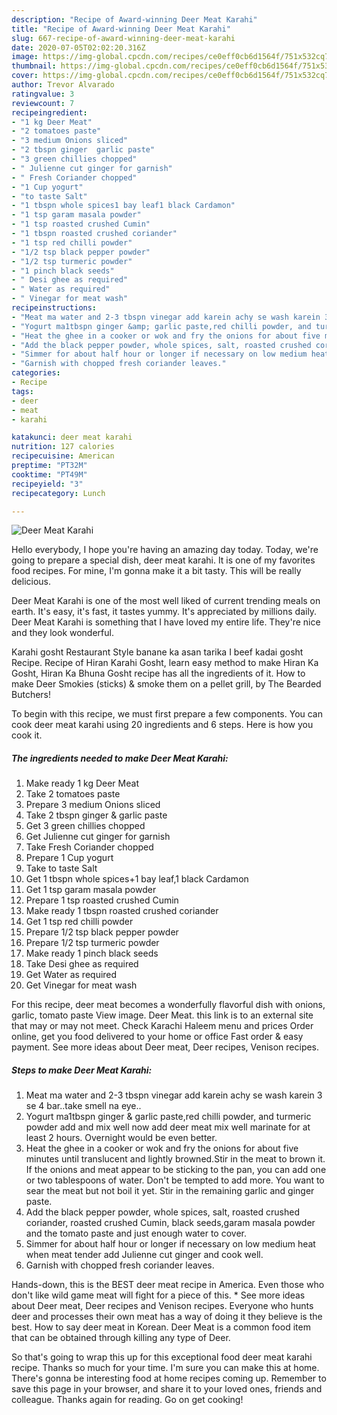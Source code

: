```yaml
---
description: "Recipe of Award-winning Deer Meat Karahi"
title: "Recipe of Award-winning Deer Meat Karahi"
slug: 667-recipe-of-award-winning-deer-meat-karahi
date: 2020-07-05T02:02:20.316Z
image: https://img-global.cpcdn.com/recipes/ce0eff0cb6d1564f/751x532cq70/deer-meat-karahi-recipe-main-photo.jpg
thumbnail: https://img-global.cpcdn.com/recipes/ce0eff0cb6d1564f/751x532cq70/deer-meat-karahi-recipe-main-photo.jpg
cover: https://img-global.cpcdn.com/recipes/ce0eff0cb6d1564f/751x532cq70/deer-meat-karahi-recipe-main-photo.jpg
author: Trevor Alvarado
ratingvalue: 3
reviewcount: 7
recipeingredient:
- "1 kg Deer Meat"
- "2 tomatoes paste"
- "3 medium Onions sliced"
- "2 tbspn ginger  garlic paste"
- "3 green chillies chopped"
- " Julienne cut ginger for garnish"
- " Fresh Coriander chopped"
- "1 Cup yogurt"
- "to taste Salt"
- "1 tbspn whole spices1 bay leaf1 black Cardamon"
- "1 tsp garam masala powder"
- "1 tsp roasted crushed Cumin"
- "1 tbspn roasted crushed coriander"
- "1 tsp red chilli powder"
- "1/2 tsp black pepper powder"
- "1/2 tsp turmeric powder"
- "1 pinch black seeds"
- " Desi ghee as required"
- " Water as required"
- " Vinegar for meat wash"
recipeinstructions:
- "Meat ma water and 2-3 tbspn vinegar add karein achy se wash karein 3 se 4 bar..take smell na eye.."
- "Yogurt ma1tbspn ginger &amp; garlic paste,red chilli powder, and turmeric powder add and mix well now add deer meat mix well marinate for at least 2 hours. Overnight would be even better."
- "Heat the ghee in a cooker or wok and fry the onions for about five minutes until translucent and lightly browned.Stir in the meat to brown it. If the onions and meat appear to be sticking to the pan, you can add one or two tablespoons of water. Don&#39;t be tempted to add more. You want to sear the meat but not boil it yet. Stir in the remaining garlic and ginger paste."
- "Add the black pepper powder, whole spices, salt, roasted crushed coriander, roasted crushed Cumin, black seeds,garam masala powder and the tomato paste and just enough water to cover."
- "Simmer for about half hour or longer if necessary on low medium heat when meat tender add Julienne cut ginger and cook well."
- "Garnish with chopped fresh coriander leaves."
categories:
- Recipe
tags:
- deer
- meat
- karahi

katakunci: deer meat karahi 
nutrition: 127 calories
recipecuisine: American
preptime: "PT32M"
cooktime: "PT49M"
recipeyield: "3"
recipecategory: Lunch

---
```



![Deer Meat Karahi](https://img-global.cpcdn.com/recipes/ce0eff0cb6d1564f/751x532cq70/deer-meat-karahi-recipe-main-photo.jpg)

Hello everybody, I hope you're having an amazing day today. Today, we're going to prepare a special dish, deer meat karahi. It is one of my favorites food recipes. For mine, I'm gonna make it a bit tasty. This will be really delicious.

Deer Meat Karahi is one of the most well liked of current trending meals on earth. It's easy, it's fast, it tastes yummy. It's appreciated by millions daily. Deer Meat Karahi is something that I have loved my entire life. They're nice and they look wonderful.

Karahi gosht Restaurant Style banane ka asan tarika I beef kadai gosht Recipe. Recipe of Hiran Karahi Gosht, learn easy method to make Hiran Ka Gosht, Hiran Ka Bhuna Gosht recipe has all the ingredients of it. How to make Deer Smokies (sticks) &amp; smoke them on a pellet grill, by The Bearded Butchers!


To begin with this recipe, we must first prepare a few components. You can cook deer meat karahi using 20 ingredients and 6 steps. Here is how you cook it.

<!--inarticleads1-->

##### The ingredients needed to make Deer Meat Karahi:

1. Make ready 1 kg Deer Meat
1. Take 2 tomatoes paste
1. Prepare 3 medium Onions sliced
1. Take 2 tbspn ginger &amp; garlic paste
1. Get 3 green chillies chopped
1. Get  Julienne cut ginger for garnish
1. Take  Fresh Coriander chopped
1. Prepare 1 Cup yogurt
1. Take to taste Salt
1. Get 1 tbspn whole spices+1 bay leaf,1 black Cardamon
1. Get 1 tsp garam masala powder
1. Prepare 1 tsp roasted crushed Cumin
1. Make ready 1 tbspn roasted crushed coriander
1. Get 1 tsp red chilli powder
1. Prepare 1/2 tsp black pepper powder
1. Prepare 1/2 tsp turmeric powder
1. Make ready 1 pinch black seeds
1. Take  Desi ghee as required
1. Get  Water as required
1. Get  Vinegar for meat wash


For this recipe, deer meat becomes a wonderfully flavorful dish with onions, garlic, tomato paste View image. Deer Meat. this link is to an external site that may or may not meet. Check Karachi Haleem menu and prices Order online, get you food delivered to your home or office Fast order &amp; easy payment. See more ideas about Deer meat, Deer recipes, Venison recipes. 

<!--inarticleads2-->

##### Steps to make Deer Meat Karahi:

1. Meat ma water and 2-3 tbspn vinegar add karein achy se wash karein 3 se 4 bar..take smell na eye..
1. Yogurt ma1tbspn ginger &amp; garlic paste,red chilli powder, and turmeric powder add and mix well now add deer meat mix well marinate for at least 2 hours. Overnight would be even better.
1. Heat the ghee in a cooker or wok and fry the onions for about five minutes until translucent and lightly browned.Stir in the meat to brown it. If the onions and meat appear to be sticking to the pan, you can add one or two tablespoons of water. Don&#39;t be tempted to add more. You want to sear the meat but not boil it yet. Stir in the remaining garlic and ginger paste.
1. Add the black pepper powder, whole spices, salt, roasted crushed coriander, roasted crushed Cumin, black seeds,garam masala powder and the tomato paste and just enough water to cover.
1. Simmer for about half hour or longer if necessary on low medium heat when meat tender add Julienne cut ginger and cook well.
1. Garnish with chopped fresh coriander leaves.


Hands-down, this is the BEST deer meat recipe in America. Even those who don&#39;t like wild game meat will fight for a piece of this. * See more ideas about Deer meat, Deer recipes and Venison recipes. Everyone who hunts deer and processes their own meat has a way of doing it they believe is the best. How to say deer meat in Korean. Deer Meat is a common food item that can be obtained through killing any type of Deer. 

So that's going to wrap this up for this exceptional food deer meat karahi recipe. Thanks so much for your time. I'm sure you can make this at home. There's gonna be interesting food at home recipes coming up. Remember to save this page in your browser, and share it to your loved ones, friends and colleague. Thanks again for reading. Go on get cooking!
